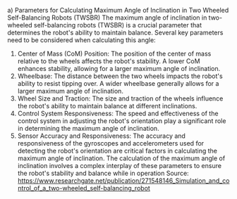 a) Parameters for Calculating Maximum Angle of Inclination in Two Wheeled Self-Balancing Robots (TWSBR)
The maximum angle of inclination in two-wheeled self-balancing robots (TWSBR) is a crucial parameter that determines the robot's ability to maintain balance. Several key parameters need to be considered when calculating this angle:
1.	Center of Mass (CoM) Position: The position of the center of mass relative to the wheels affects the robot's stability. A lower CoM enhances stability, allowing for a larger maximum angle of inclination.
2.	Wheelbase: The distance between the two wheels impacts the robot's ability to resist tipping over. A wider wheelbase generally allows for a larger maximum angle of inclination.
3.	Wheel Size and Traction: The size and traction of the wheels influence the robot's ability to maintain balance at different inclinations.
4.	Control System Responsiveness: The speed and effectiveness of the control system in adjusting the robot's orientation play a significant role in determining the maximum angle of inclination.
5.	Sensor Accuracy and Responsiveness: The accuracy and responsiveness of the gyroscopes and accelerometers used for detecting the robot's orientation are critical factors in calculating the maximum angle of inclination.
The calculation of the maximum angle of inclination involves a complex interplay of these parameters to ensure the robot's stability and balance while in operation 
Source: https://www.researchgate.net/publication/271548146_Simulation_and_control_of_a_two-wheeled_self-balancing_robot
